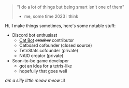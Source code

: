 > "I do a lot of things but being smart isn't one of them"
>  - me, some time 2023 i think

Hi, I make things sometimes, here's some notable stuff:
- Discord bot enthusiast
  - [Cat Bot](https://github.com/milena-kos/cat-bot/) *~~crasher~~* contributor
  - Catboard cofounder (closed source)
  - TetriStats cofounder (private)
  - NAIO creator (private)
- Soon-to-be game developer
  - got an idea for a tetris-like
  - hopefully that goes well

*am a silly little meow meow :3*
